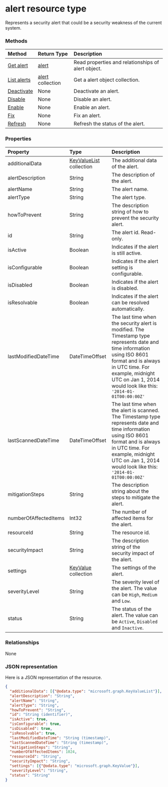 # alert resource type
Represents a security alert that could be a security weakness of the current system. 

### Methods

| Method		   | Return Type	|Description|
|:---------------|:--------|:----------|
|[Get alert](../api/alert_get.md) | [alert](alert.md) |Read properties and relationships of alert object.|
|[List alerts](../api/resource_list_alerts.md) |[alert](alert.md) collection| Get a alert object collection.|
|[Deactivate](../api/alert_deactivate.md)|None|Deactivate an alert.|
|[Disable](../api/alert_disable.md)|None|Disable an alert.|
|[Enable](../api/alert_enable.md)|None|Enable an alert.|
|[Fix](../api/alert_fix.md)|None|Fix an alert.|
|[Refresh](../api/alert_refresh.md)|None|Refresh the status of the alert.|


### Properties
| Property	   | Type	|Description|
|:---------------|:--------|:----------|
|additionalData|[KeyValueList](keyvaluelist.md) collection|The additional data of the alert.|
|alertDescription|String|The description of the alert.|
|alertName|String|The alert name.|
|alertType|String|The alert type.|
|howToPrevent|String|The description string of how to prevent the security alert.|
|id|String| The alert id. Read-only.|
|isActive|Boolean|Indicates if the alert is still active.|
|isConfigurable|Boolean|Indicates if the alert setting is configurable.|
|isDisabled|Boolean|Indicates if the alert is disabled.|
|isResolvable|Boolean|Indicates if the alert can be resolved automatically.|
|lastModifiedDateTime|DateTimeOffset|The last time when the security alert is modified. The Timestamp type represents date and time information using ISO 8601 format and is always in UTC time. For example, midnight UTC on Jan 1, 2014 would look like this: `'2014-01-01T00:00:00Z'`|
|lastScannedDateTime|DateTimeOffset|The last time when the alert is scanned. The Timestamp type represents date and time information using ISO 8601 format and is always in UTC time. For example, midnight UTC on Jan 1, 2014 would look like this: `'2014-01-01T00:00:00Z'`|
|mitigationSteps|String|The description string about the steps to mitigate the alert.|
|numberOfAffectedItems|Int32|The number of affected items for the alert.|
|resourceId|String|The resource id.|
|securityImpact|String|The description string of the security impact of the alert.|
|settings|[KeyValue](keyvalue.md) collection|The settings of the alert.|
|severityLevel|String|The severity level of the alert. The value can be ``High``, ``Medium`` and ``Low``.|
|status|String|The status of the alert. The value can be ``Active``, ``Disabled`` and ``Inactive``.|

### Relationships
None


### JSON representation

Here is a JSON representation of the resource.

<!-- {
  "blockType": "resource",
  "optionalProperties": [

  ],
  "@odata.type": "microsoft.graph.alert"
}-->

```json
{
  "additionalData": [{"@odata.type": "microsoft.graph.KeyValueList"}],
  "alertDescription": "String",
  "alertName": "String",
  "alertType": "String",
  "howToPrevent": "String",
  "id": "String (identifier)",
  "isActive": true,
  "isConfigurable": true,
  "isDisabled": true,
  "isResolvable": true,
  "lastModifiedDateTime": "String (timestamp)",
  "lastScannedDateTime": "String (timestamp)",
  "mitigationSteps": "String",
  "numberOfAffectedItems": 1024,
  "resourceId": "String",
  "securityImpact": "String",
  "settings": [{"@odata.type": "microsoft.graph.KeyValue"}],
  "severityLevel": "String",
  "status": "String"
}

```

<!-- uuid: 8fcb5dbc-d5aa-4681-8e31-b001d5168d79
2015-10-25 14:57:30 UTC -->
<!-- {
  "type": "#page.annotation",
  "description": "alert resource",
  "keywords": "",
  "section": "documentation",
  "tocPath": ""
}-->